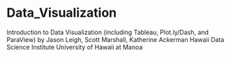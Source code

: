 # Data_Visualization
Introduction to Data Visualization (including Tableau, Plot.ly/Dash, and ParaView)
by
Jason Leigh, Scott Marshall, Katherine Ackerman
Hawaii Data Science Institute
University of Hawaii at Manoa


